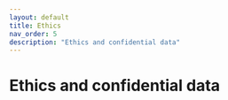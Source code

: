 ```yaml
---
layout: default
title: Ethics
nav_order: 5
description: "Ethics and confidential data"
---
```


# Ethics and confidential data